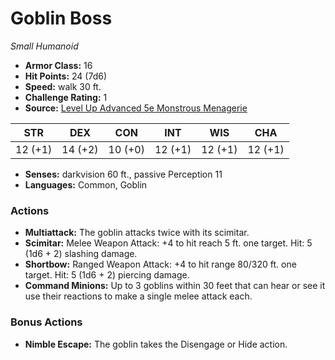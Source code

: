 # Goblin Boss

*Small* *Humanoid*

- **Armor Class:** 16
- **Hit Points:** 24 (7d6)
- **Speed:** walk 30 ft.
- **Challenge Rating:** 1
- **Source:** [Level Up Advanced 5e Monstrous Menagerie](https://www.levelup5e.com)

| STR | DEX | CON | INT | WIS | CHA |
| --- | --- | --- | --- | --- | --- |
| 12 (+1) | 14 (+2) | 10 (+0) | 12 (+1) | 12 (+1) | 12 (+1) |

- **Senses:** darkvision 60 ft., passive Perception 11
- **Languages:** Common, Goblin
### Actions
- **Multiattack:** The goblin attacks twice with its scimitar.
- **Scimitar:** Melee Weapon Attack: +4 to hit  reach 5 ft.  one target. Hit: 5 (1d6 + 2) slashing damage.
- **Shortbow:** Ranged Weapon Attack: +4 to hit  range 80/320 ft.  one target. Hit: 5 (1d6 + 2) piercing damage.
- **Command Minions:** Up to 3 goblins within 30 feet that can hear or see it use their reactions to make a single melee attack each.
### Bonus Actions
- **Nimble Escape:** The goblin takes the Disengage or Hide action.
